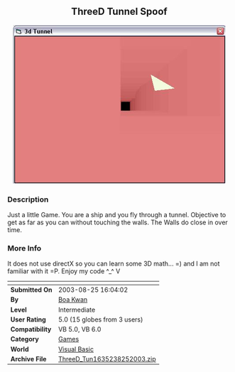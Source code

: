 ﻿<div align="center">

## ThreeD Tunnel Spoof

<img src="PIC2003825163103079.JPG">
</div>

### Description

Just a little Game. You are a ship and you fly through a tunnel. Objective to get as far as you can without touching the walls. The Walls do close in over time.
 
### More Info
 
It does not use directX so you can learn some 3D math... =) and I am not familiar with it =P. Enjoy my code ^_^ V


<span>             |<span>
---                |---
**Submitted On**   |2003-08-25 16:04:02
**By**             |[Boa Kwan](https://github.com/Planet-Source-Code/PSCIndex/blob/master/ByAuthor/boa-kwan.md)
**Level**          |Intermediate
**User Rating**    |5.0 (15 globes from 3 users)
**Compatibility**  |VB 5\.0, VB 6\.0
**Category**       |[Games](https://github.com/Planet-Source-Code/PSCIndex/blob/master/ByCategory/games__1-38.md)
**World**          |[Visual Basic](https://github.com/Planet-Source-Code/PSCIndex/blob/master/ByWorld/visual-basic.md)
**Archive File**   |[ThreeD\_Tun1635238252003\.zip](https://github.com/Planet-Source-Code/boa-kwan-threed-tunnel-spoof__1-47980/archive/master.zip)








